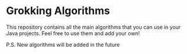 # Grokking Algorithms
This repository contains all the main algorithms that you can use in your Java projects. Feel free to use them and add your own!

P.S. New algorithms will be added in the future
